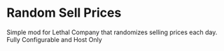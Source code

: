 # Random Sell Prices
Simple mod for Lethal Company that randomizes selling prices each day. Fully Configurable and Host Only
